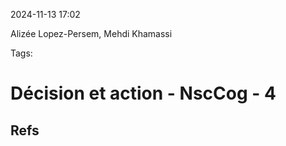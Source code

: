 2024-11-13 17:02

Alizée Lopez-Persem, Mehdi Khamassi 

Tags:

# Décision et action - NscCog - 4



## Refs
